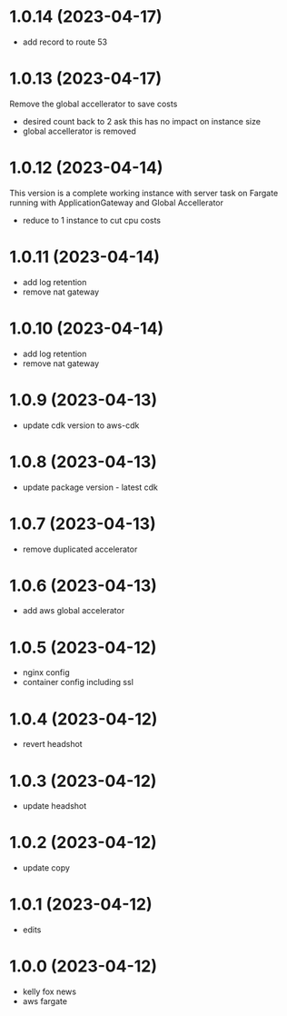 # 1.0.14 (2023-04-17)

- add record to route 53

# 1.0.13 (2023-04-17)

Remove the global accellerator to save costs

- desired count back to 2 ask this has no impact on instance size
- global accellerator is removed

# 1.0.12 (2023-04-14)

This version is a complete working instance with server task on Fargate
running with ApplicationGateway and Global Accellerator

- reduce to 1 instance to cut cpu costs

# 1.0.11 (2023-04-14)

- add log retention
- remove nat gateway

# 1.0.10 (2023-04-14)

- add log retention
- remove nat gateway

# 1.0.9 (2023-04-13)

- update cdk version to aws-cdk

# 1.0.8 (2023-04-13)

- update package version - latest cdk

# 1.0.7 (2023-04-13)

- remove duplicated accelerator

# 1.0.6 (2023-04-13)

- add aws global accelerator

# 1.0.5 (2023-04-12)

- nginx config
- container config including ssl

# 1.0.4 (2023-04-12)

- revert headshot

# 1.0.3 (2023-04-12)

- update headshot

# 1.0.2 (2023-04-12)

- update copy

# 1.0.1 (2023-04-12)

- edits

# 1.0.0 (2023-04-12)

- kelly fox news
- aws fargate
